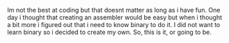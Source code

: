Im not the best at coding but that doesnt matter as long as i have fun. One day i thought that creating an assembler would be easy but when i thought a bit more i figured
out that i need to know binary to do it. I did not want to learn binary so i decided to create my own. So, this is it, or going to be.

